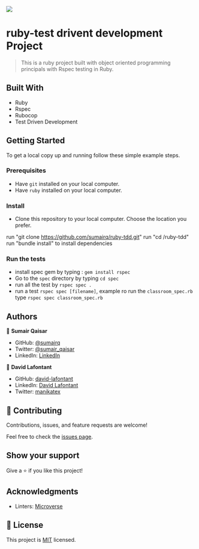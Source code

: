 ![](https://img.shields.io/badge/Microverse-blueviolet)
# ruby-test drivent development Project
> This is a ruby project built with object oriented programming principals with Rspec testing in Ruby.


## Built With

- Ruby
- Rspec
- Rubocop
- Test Driven Development


## Getting Started


To get a local copy up and running follow these simple example steps.

### Prerequisites

- Have `git` installed on your local computer.
- Have `ruby` installed on your local computer.

### Install

- Clone this repository to your local computer. Choose the location you prefer.

run "git clone https://github.com/sumairq/ruby-tdd.git"
run "cd /ruby-tdd"
run "bundle install" to install dependencies

### Run the tests 

- install spec gem by typing : `gem install rspec`
- Go to the `spec` directory by typing  `cd spec`
- run all the test by `rspec spec .`
- run a test `rspec spec [filename]`, example ro run the `classroom_spec.rb` type `rspec spec classroom_spec.rb`

## Authors

👤 **Sumair Qaisar**

- GitHub: [@sumairq](https://github.com/sumairq)
- Twitter: [@sumair_qaisar](https://twitter.com/sumair_qaisar)
- LinkedIn: [LinkedIn](https://www.linkedin.com/in/sumairq/)

👤 **David Lafontant**

- GitHub: [david-lafontant](https://github.com/david-lafontant)
- LinkedIn: [David Lafontant](https://www.linkedin.com/in/david-lafontant/)
- Twitter: [manikatex](https://twitter.com/manikatex)

## 🤝 Contributing

Contributions, issues, and feature requests are welcome!

Feel free to check the [issues page](../../issues/).

## Show your support

Give a ⭐️ if you like this project!

## Acknowledgments

- Linters: [Microverse](https://github.com/microverseinc/linters-config)

## 📝 License

This project is [MIT](./LICENSE) licensed.
